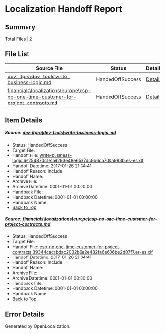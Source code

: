 # <a name='report-top'></a> Localization Handoff Report

## Summary
 Total Files | 2

## File List
 Source File | Status | Details 
 ----------- | ------ | ------- 
 [dev-itpro\dev-tools\write-business-logic.md](https://github.com/OpenLocalizationTestOrg/AX-Docs-Sandbox/blob/4ea3528516b3132879b47be8e44630272131b42d/dev-itpro/dev-tools/write-business-logic.md) | HandedOffSuccess | [Details](#5bb5c66993555b4f681b15ca4bcc6e305d1e749f1058)
 [financials\localizations\europe\esp-no-one-time-customer-for-project-contracts.md](https://github.com/OpenLocalizationTestOrg/AX-Docs-Sandbox/blob/37a88844091ce80f631ce53067f9ca90887ef999/financials/localizations/europe/esp-no-one-time-customer-for-project-contracts.md) | HandedOffSuccess | [Details](#270a533c7ea206509d3ffc2bea1f3610efa33bbf2855)

## Item Details
##### <a name='5bb5c66993555b4f681b15ca4bcc6e305d1e749f1058'></a> Source: [dev-itpro\dev-tools\write-business-logic.md](https://github.com/OpenLocalizationTestOrg/AX-Docs-Sandbox/blob/4ea3528516b3132879b47be8e44630272131b42d/dev-itpro/dev-tools/write-business-logic.md)
* Status: HandedOffSuccess
* Target File: 
* Handoff File: [write-business-logic.6e254870c1e1a9293e48e6587dc9b6ca700a983b.es-es.xlf](https://github.com/OpenLocalizationTestOrg/AX-Docs-Sandbox.handoff/blob/e375410e9d03c85549430213a50c81c631622686/ol-handoff/OpenLocalizationTestOrg/AX-Docs-Sandbox.es-es/master/do-not-translate/write-business-logic.6e254870c1e1a9293e48e6587dc9b6ca700a983b.es-es.xlf)
* Handoff Datetime: 2017-01-26 21:34:41
* Handoff Reason: Include
* Handoff Name: 
* Archive File: 
* Archive Datetime: 0001-01-01 00:00:00
* Handback File: 
* Handback Datetime: 0001-01-01 00:00:00
* Handback Name: 
* [Back to Top](#report-top)

##### <a name='270a533c7ea206509d3ffc2bea1f3610efa33bbf2855'></a> Source: [financials\localizations\europe\esp-no-one-time-customer-for-project-contracts.md](https://github.com/OpenLocalizationTestOrg/AX-Docs-Sandbox/blob/37a88844091ce80f631ce53067f9ca90887ef999/financials/localizations/europe/esp-no-one-time-customer-for-project-contracts.md)
* Status: HandedOffSuccess
* Target File: 
* Handoff File: [esp-no-one-time-customer-for-project-contracts.39344caccbdac2032b6e2e482fa6e606be2d07f7.es-es.xlf](https://github.com/OpenLocalizationTestOrg/AX-Docs-Sandbox.handoff/blob/e375410e9d03c85549430213a50c81c631622686/ol-handoff/OpenLocalizationTestOrg/AX-Docs-Sandbox.es-es/master/basic/esp-no-one-time-customer-for-project-contracts.39344caccbdac2032b6e2e482fa6e606be2d07f7.es-es.xlf)
* Handoff Datetime: 2017-01-26 21:34:41
* Handoff Reason: Include
* Handoff Name: 
* Archive File: 
* Archive Datetime: 0001-01-01 00:00:00
* Handback File: 
* Handback Datetime: 0001-01-01 00:00:00
* Handback Name: 
* [Back to Top](#report-top)


## Error Details

Generated by OpenLocalization.
